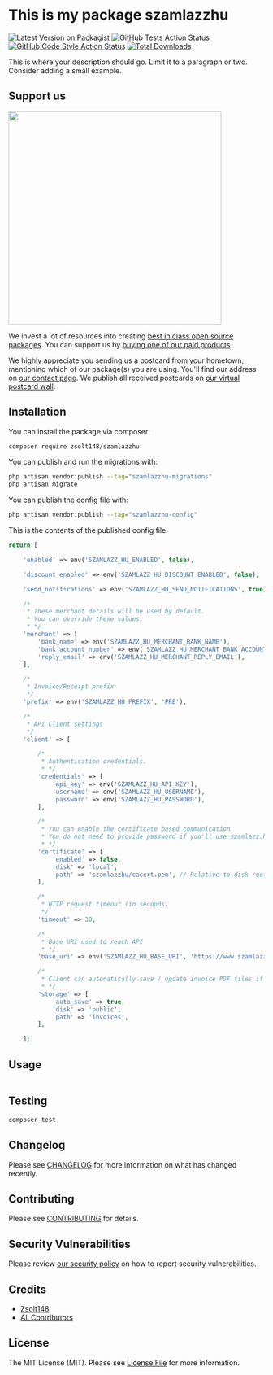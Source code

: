 # This is my package szamlazzhu

[![Latest Version on Packagist](https://img.shields.io/packagist/v/zsolt148/szamlazzhu.svg?style=flat-square)](https://packagist.org/packages/zsolt148/szamlazzhu)
[![GitHub Tests Action Status](https://img.shields.io/github/actions/workflow/status/zsolt148/szamlazzhu/run-tests.yml?branch=main&label=tests&style=flat-square)](https://github.com/zsolt148/szamlazzhu/actions?query=workflow%3Arun-tests+branch%3Amain)
[![GitHub Code Style Action Status](https://img.shields.io/github/actions/workflow/status/zsolt148/szamlazzhu/fix-php-code-style-issues.yml?branch=main&label=code%20style&style=flat-square)](https://github.com/zsolt148/szamlazzhu/actions?query=workflow%3A"Fix+PHP+code+style+issues"+branch%3Amain)
[![Total Downloads](https://img.shields.io/packagist/dt/zsolt148/szamlazzhu.svg?style=flat-square)](https://packagist.org/packages/zsolt148/szamlazzhu)

This is where your description should go. Limit it to a paragraph or two. Consider adding a small example.

## Support us

[<img src="https://github-ads.s3.eu-central-1.amazonaws.com/szamlazzhu.jpg?t=1" width="419px" />](https://spatie.be/github-ad-click/szamlazzhu)

We invest a lot of resources into creating [best in class open source packages](https://spatie.be/open-source). You can support us by [buying one of our paid products](https://spatie.be/open-source/support-us).

We highly appreciate you sending us a postcard from your hometown, mentioning which of our package(s) you are using. You'll find our address on [our contact page](https://spatie.be/about-us). We publish all received postcards on [our virtual postcard wall](https://spatie.be/open-source/postcards).

## Installation

You can install the package via composer:

```bash
composer require zsolt148/szamlazzhu
```

You can publish and run the migrations with:

```bash
php artisan vendor:publish --tag="szamlazzhu-migrations"
php artisan migrate
```

You can publish the config file with:

```bash
php artisan vendor:publish --tag="szamlazzhu-config"
```

This is the contents of the published config file:

```php
return [

    'enabled' => env('SZAMLAZZ_HU_ENABLED', false),

    'discount_enabled' => env('SZAMLAZZ_HU_DISCOUNT_ENABLED', false),

    'send_notifications' => env('SZAMLAZZ_HU_SEND_NOTIFICATIONS', true),

    /*
     * These merchant details will be used by default.
     * You can override these values.
     * */
    'merchant' => [
        'bank_name' => env('SZAMLAZZ_HU_MERCHANT_BANK_NAME'),
        'bank_account_number' => env('SZAMLAZZ_HU_MERCHANT_BANK_ACCOUNT_NUMBER'),
        'reply_email' => env('SZAMLAZZ_HU_MERCHANT_REPLY_EMAIL'),
    ],

    /*
     * Invoice/Receipt prefix
     */
    'prefix' => env('SZAMLAZZ_HU_PREFIX', 'PRE'),

    /*
     * API Client settings
     */
    'client' => [

        /*
         * Authentication credentials.
         * */
        'credentials' => [
            'api_key' => env('SZAMLAZZ_HU_API_KEY'),
            'username' => env('SZAMLAZZ_HU_USERNAME'),
            'password' => env('SZAMLAZZ_HU_PASSWORD'),
        ],

        /*
         * You can enable the certificate based communication.
         * You do not need to provide password if you'll use szamlazz.hu's own certificate
         * */
        'certificate' => [
            'enabled' => false,
            'disk' => 'local',
            'path' => 'szamlazzhu/cacert.pem', // Relative to disk root
        ],

        /*
         * HTTP request timeout (in seconds)
         */
        'timeout' => 30,

        /*
         * Base URI used to reach API
         * */
        'base_uri' => env('SZAMLAZZ_HU_BASE_URI', 'https://www.szamlazz.hu/'),

        /*
         * Client can automatically save / update invoice PDF files if enabled
         * */
        'storage' => [
            'auto_save' => true,
            'disk' => 'public',
            'path' => 'invoices',
        ],

    ];
```

## Usage

```php

```

## Testing

```bash
composer test
```

## Changelog

Please see [CHANGELOG](CHANGELOG.md) for more information on what has changed recently.

## Contributing

Please see [CONTRIBUTING](CONTRIBUTING.md) for details.

## Security Vulnerabilities

Please review [our security policy](../../security/policy) on how to report security vulnerabilities.

## Credits

- [Zsolt148](https://github.com/Zsolt148)
- [All Contributors](../../contributors)

## License

The MIT License (MIT). Please see [License File](LICENSE.md) for more information.
